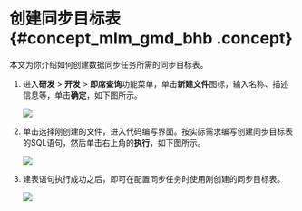 # 创建同步目标表 {#concept_mlm_gmd_bhb .concept}

本文为你介绍如何创建数据同步任务所需的同步目标表。

1.  进入**研发** \> **开发** \> **即席查询**功能菜单，单击**新建文件**图标，输入名称、描述信息等，单击**确定**，如下图所示。

    ![](http://static-aliyun-doc.oss-cn-hangzhou.aliyuncs.com/assets/img/136295/156134650040474_zh-CN.png)

2.  单击选择刚创建的文件，进入代码编写界面。按实际需求编写创建同步目标表的SQL语句，然后单击右上角的**执行**，如下图所示。

    ![](http://static-aliyun-doc.oss-cn-hangzhou.aliyuncs.com/assets/img/136295/156134650140475_zh-CN.png)

3.  建表语句执行成功之后，即可在配置同步任务时使用刚创建的同步目标表。

    ![](http://static-aliyun-doc.oss-cn-hangzhou.aliyuncs.com/assets/img/136295/156134650140480_zh-CN.png)


